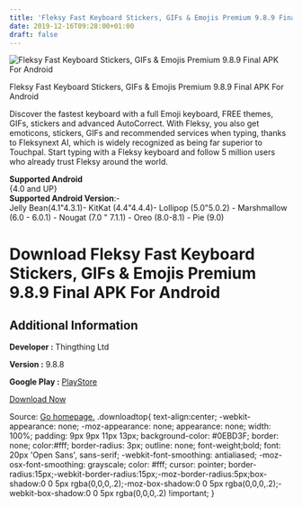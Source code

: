 ```yaml
---
title: 'Fleksy Fast Keyboard Stickers, GIFs & Emojis Premium 9.8.9 Final APK For Android'
date: 2019-12-16T09:28:00+01:00
draft: false
---
```


![Fleksy Fast Keyboard Stickers, GIFs & Emojis Premium 9.8.9 Final APK For Android](https://i0.wp.com/apkhome.net/wp-content/uploads/2019/11/Fleksy-Fast-Keyboard-Stickers-GIFs-Emojis-Premium-9.8.9-Final.png "Fleksy Fast Keyboard Stickers, GIFs & Emojis Premium 9.8.9 Final APK For Android")

  

Fleksy Fast Keyboard Stickers, GIFs & Emojis Premium 9.8.9 Final APK For Android

Discover the fastest keyboard with a full Emoji keyboard, FREE themes, GIFs, stickers and advanced AutoCorrect. With Fleksy, you also get emoticons, stickers, GIFs and recommended services when typing, thanks to Fleksynext AI, which is widely recognized as being far superior to Touchpal. Start typing with a Fleksy keyboard and follow 5 million users who already trust Fleksy around the world.

**Supported Android**  
{4.0 and UP}  
**Supported Android Version**:-  
Jelly Bean(4.1"4.3.1)- KitKat (4.4"4.4.4)- Lollipop (5.0"5.0.2) - Marshmallow (6.0 - 6.0.1) - Nougat (7.0 " 7.1.1) - Oreo (8.0-8.1) - Pie (9.0)

Download Fleksy Fast Keyboard Stickers, GIFs & Emojis Premium 9.8.9 Final APK For Android
=========================================================================================

Additional Information
----------------------

**Developer :** Thingthing Ltd

**Version :** 9.8.8

**Google Play :** [PlayStore](https://play.google.com/store/apps/details?id=com.syntellia.fleksy.keyboard)

  

[Download Now](https://store4app.co/post/fleksy-fast-keyboard-stickers-gifs-amp-emojis-premium-9-8-9-final-apk-for-android_1574597009)

  
Source: [Go homepage.](https://store4app.co/post/fleksy-fast-keyboard-stickers-gifs-amp-emojis-premium-9-8-9-final-apk-for-android_1574597009) .downloadtop{ text-align:center; -webkit-appearance: none; -moz-appearance: none; appearance: none; width: 100%; padding: 9px 9px 11px 13px; background-color: #0EBD3F; border: none; color:#fff; border-radius: 3px; outline: none; font-weight;bold; font: 20px 'Open Sans', sans-serif; -webkit-font-smoothing: antialiased; -moz-osx-font-smoothing: grayscale; color: #fff; cursor: pointer; border-radius:15px;-webkit-border-radius:15px;-moz-border-radius:5px;box-shadow:0 0 5px rgba(0,0,0,.2);-moz-box-shadow:0 0 5px rgba(0,0,0,.2);-webkit-box-shadow:0 0 5px rgba(0,0,0,.2) !important; }